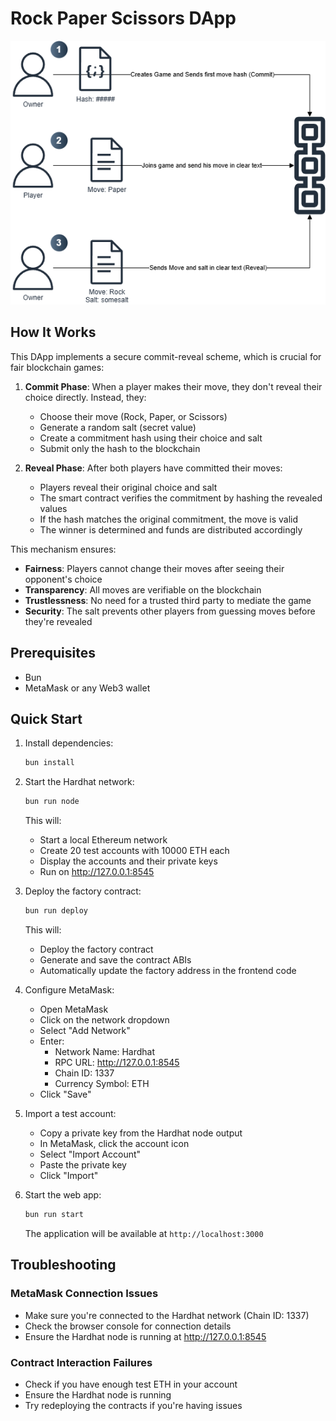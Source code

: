 # Rock Paper Scissors DApp

![Game Flow Diagram](/public/images/game-flow.png)

## How It Works

This DApp implements a secure commit-reveal scheme, which is crucial for fair blockchain games:

1. **Commit Phase**: When a player makes their move, they don't reveal their choice directly. Instead, they:
   - Choose their move (Rock, Paper, or Scissors)
   - Generate a random salt (secret value)
   - Create a commitment hash using their choice and salt
   - Submit only the hash to the blockchain

2. **Reveal Phase**: After both players have committed their moves:
   - Players reveal their original choice and salt
   - The smart contract verifies the commitment by hashing the revealed values
   - If the hash matches the original commitment, the move is valid
   - The winner is determined and funds are distributed accordingly

This mechanism ensures:
- **Fairness**: Players cannot change their moves after seeing their opponent's choice
- **Transparency**: All moves are verifiable on the blockchain
- **Trustlessness**: No need for a trusted third party to mediate the game
- **Security**: The salt prevents other players from guessing moves before they're revealed

## Prerequisites

- Bun
- MetaMask or any Web3 wallet

## Quick Start

1. Install dependencies:
   ```bash
   bun install
   ```

2. Start the Hardhat network:
   ```bash
   bun run node
   ```
   This will:
   - Start a local Ethereum network
   - Create 20 test accounts with 10000 ETH each
   - Display the accounts and their private keys
   - Run on http://127.0.0.1:8545

3. Deploy the factory contract:
   ```bash
   bun run deploy
   ```
   This will:
   - Deploy the factory contract
   - Generate and save the contract ABIs
   - Automatically update the factory address in the frontend code

4. Configure MetaMask:
   - Open MetaMask
   - Click on the network dropdown
   - Select "Add Network"
   - Enter:
     - Network Name: Hardhat
     - RPC URL: http://127.0.0.1:8545
     - Chain ID: 1337
     - Currency Symbol: ETH
   - Click "Save"

5. Import a test account:
   - Copy a private key from the Hardhat node output
   - In MetaMask, click the account icon
   - Select "Import Account"
   - Paste the private key
   - Click "Import"

6. Start the web app:
   ```bash
   bun run start
   ```
   The application will be available at `http://localhost:3000`

## Troubleshooting

### MetaMask Connection Issues
- Make sure you're connected to the Hardhat network (Chain ID: 1337)
- Check the browser console for connection details
- Ensure the Hardhat node is running at http://127.0.0.1:8545

### Contract Interaction Failures
- Check if you have enough test ETH in your account
- Ensure the Hardhat node is running
- Try redeploying the contracts if you're having issues